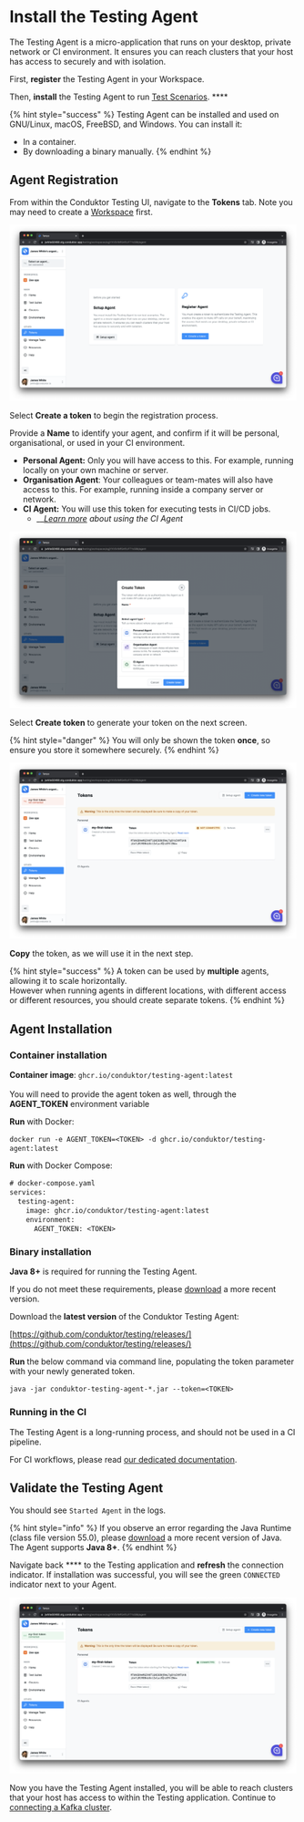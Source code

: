 # Install the Testing Agent

The Testing Agent is a micro-application that runs on your desktop, private network or CI environment. It ensures you can reach clusters that your host has access to securely and with isolation.

First, **register** the Testing Agent in your Workspace.

Then, **install** the Testing Agent to run [Test Scenarios](../features/building-tests/test-scenarios.md). ****&#x20;

{% hint style="success" %}
Testing Agent can be installed and used on GNU/Linux, macOS, FreeBSD, and Windows. You can install it:

* In a container.
* By downloading a binary manually.
{% endhint %}

## Agent Registration&#x20;

From within the Conduktor Testing UI, navigate to the **Tokens** tab. Note you may need to create a [Workspace](../features/workspace.md) first.

![](<../.gitbook/assets/image (137).png>)

Select **Create a token** to begin the registration process.

Provide a **Name** to identify your agent, and confirm if it will be personal, organisational, or used in your CI environment.

* **Personal Agent:** Only you will have access to this. For example, running locally on your own machine or server.
* **Organisation Agent**: Your colleagues or team-mates will also have access to this. For example, running inside a company server or network.
* **CI Agent:** You will use this token for executing tests in CI/CD jobs.
  * __[_Learn more_](../features/ci-cd-automation.md) _about using the CI Agent_

![](<../.gitbook/assets/image (31).png>)

Select **Create token** to generate your token on the next screen.&#x20;

{% hint style="danger" %}
You will only be shown the token **once**, so ensure you store it somewhere securely.&#x20;
{% endhint %}

![](<../.gitbook/assets/image (73).png>)

**Copy** the token, as we will use it in the next step.

{% hint style="success" %}
A token can be used by **multiple** agents, allowing it to scale horizontally. \
However when running agents in different locations, with different access or different resources, you should create separate tokens.
{% endhint %}

## Agent Installation&#x20;

### Container installation

**Container image**: `ghcr.io/conduktor/testing-agent:latest`\
\
You will need to provide the agent token as well, through the **AGENT\_TOKEN** environment variable

**Run** with Docker:

```
docker run -e AGENT_TOKEN=<TOKEN> -d ghcr.io/conduktor/testing-agent:latest
```

**Run** with Docker Compose:

```
# docker-compose.yaml
services:
  testing-agent:
    image: ghcr.io/conduktor/testing-agent:latest
    environment:
      AGENT_TOKEN: <TOKEN>
```

### Binary installation

**Java 8+** is required for running the Testing Agent.&#x20;

If you do not meet these requirements, please [download](https://www.oracle.com/java/technologies/downloads/) a more recent version.

Download the **latest version** of the Conduktor Testing Agent:

[https://github.com/conduktor/testing/releases/](https://github.com/conduktor/testing/releases/)

**Run** the below command via command line, populating the token parameter with your newly generated token.

```
java -jar conduktor-testing-agent-*.jar --token=<TOKEN>
```

### Running in the CI

The Testing Agent is a long-running process, and should not be used in a CI pipeline.

For CI workflows, please read [our dedicated documentation](../features/ci-cd-automation.md).

## Validate the Testing Agent

You should see `Started Agent` in the logs.&#x20;

{% hint style="info" %}
If you observe an error regarding the Java Runtime (class file version 55.0), please [download](https://www.oracle.com/java/technologies/downloads/) a more recent version of Java. The Agent supports **Java 8+**.
{% endhint %}

Navigate back **** to the Testing application and **refresh** the connection indicator. If installation was successful, you will see the green `CONNECTED` indicator next to your Agent.

![](<../.gitbook/assets/image (69).png>)

Now you have the Testing Agent installed, you will be able to reach clusters that your host has access to within the Testing application. Continue to [connecting a Kafka cluster](connect-to-a-kafka-cluster.md).
